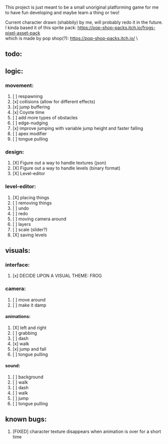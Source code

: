 This project is just meant to be a small unoriginal platforming game
for me to have fun developing and maybe learn a thing or two! 


Current character drawn (shabbily) by me, will probably redo it in the future.\
I kinda based it of this sprite pack: https://pop-shop-packs.itch.io/frogs-pixel-asset-pack \
which is made by pop shop(?): https://pop-shop-packs.itch.io/ \

## todo:

## logic:
### movement:
1. [ ] respawning
2. [x] collisions (allow for different effects)
3. [x] jump buffering
4. [x] Coyote time
5. [ ] add more types of obstacles
6. [ ] edge-nudging
7. [x] improve jumping with variable jump height and faster falling
8. [ ] apex modifier
9. [ ] tongue pulling

### design:
1. [X] Figure out a way to handle textures (json)
2. [X] Figure out a way to handle levels (binary format)
3. [X] Level-editor

### level-editor:
1. [X] placing things
2. [ ] removing things
3. [ ] undo
4. [ ] redo
5. [ ] moving camera around
6. [ ] layers
7. [ ] scale (slider?)
8. [X] saving levels

## visuals:
### interface:
1. [x] DECIDE UPON A VISUAL THEME: FROG

### camera:
1. [ ] move around
2. [ ] make it damp

#### animations:
1. [X] left and right        
2. [ ] grabbing             
3. [ ] dash                 
4. [x] walk                    
5. [x] jump and fall    
6. [ ] tongue pulling

#### sound:
1. [ ] background  
2. [ ] walk   
3. [ ] dash    
4. [ ] walk        
5. [ ] jump      
6. [ ] tongue pulling

## known bugs:
1. [FIXED] character texture disappears when animation is over for a short time